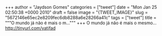 
+++
author = "Jaydson Gomes"
categories = ["tweet"]
date = "Mon Jan 25 02:50:38 +0000 2010"
draft = false
image = "{TWEET_IMAGE}"
slug = "5672146e65ec2e8209fec6db8288a6e28266a41c"
tags = ["tweet"]
title = """O mundo já não é mais o m..."""
+++
O mundo já não é mais o mesmo... http://tinyurl.com/yatjfad
